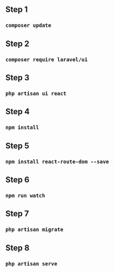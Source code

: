 ## Step 1

### `composer update`

## Step 2

### `composer require laravel/ui`

## Step 3

### `php artisan ui react`

## Step 4

### `npm install`

## Step 5

### `npm install react-route-dom --save`


## Step 6

### `npm run watch`

## Step 7

### `php artisan migrate`

## Step 8

### `php artisan serve`
